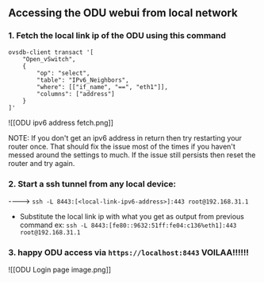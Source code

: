 ## Accessing the ODU webui from local network 
### 1. Fetch the local link ip of the ODU using this command 
```
ovsdb-client transact '[ 
    "Open_vSwitch", 
    {
        "op": "select",
        "table": "IPv6_Neighbors",
        "where": [["if_name", "==", "eth1"]],
        "columns": ["address"]
    }
]'
```

![[ODU ipv6 address fetch.png]]

NOTE: If you don't get an ipv6 address in return then try restarting your router once. That should fix the issue most of the times if you haven't messed around the settings to much. If the issue still persists then reset the router and try again.

### 2. Start a ssh tunnel from any local device: 
----> `ssh -L 8443:[<local-link-ipv6-address>]:443 root@192.168.31.1 `
* Substitute the local link ip with what you get as output from previous command 
ex: `ssh -L 8443:[fe80::9632:51ff:fe04:c136%eth1]:443 root@192.168.31.1 `
### 3. happy ODU access via `https://localhost:8443` VOILAA!!!!!!
![[ODU Login page image.png]]